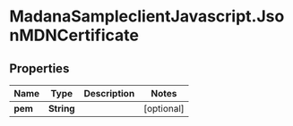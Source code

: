 # MadanaSampleclientJavascript.JsonMDNCertificate

## Properties

Name | Type | Description | Notes
------------ | ------------- | ------------- | -------------
**pem** | **String** |  | [optional] 


